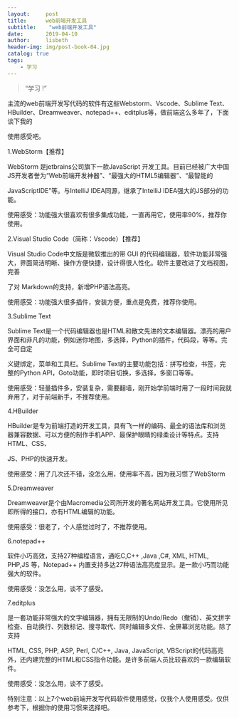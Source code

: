 ```yaml
---
layout:     post
title:      web前端开发工具
subtitle:    "web前端开发工具"
date:       2019-04-10
author:     lisbeth
header-img: img/post-book-04.jpg
catalog: true
tags:
    - 学习
---
```


> “学习 !”

主流的web前端开发写代码的软件有这些Webstorm、Vscode、Sublime Text、HBuilder、Dreamweaver、notepad++、editplus等，做前端这么多年了，下面谈下我的

使用感受吧。

1.WebStorm【推荐】

WebStorm 是jetbrains公司旗下一款JavaScript 开发工具。目前已经被广大中国JS开发者誉为“Web前端开发神器”、“最强大的HTML5编辑器”、“最智能的

JavaScriptIDE”等。与IntelliJ IDEA同源，继承了IntelliJ IDEA强大的JS部分的功能。

使用感受：功能强大很喜欢有很多集成功能，一直再用它，使用率90%，推荐你使用。

2.Visual Studio Code（简称：Vscode）【推荐】

Visual Studio Code中文版是微软推出的带 GUI 的代码编辑器，软件功能非常强大，界面简洁明晰、操作方便快捷，设计得很人性化。软件主要改进了文档视图，完善

了对 Markdown的支持，新增PHP语法高亮。

使用感受：功能强大很多插件，安装方便，重点是免费，推荐你使用。

3.Sublime Text

Sublime Text是一个代码编辑器也是HTML和散文先进的文本编辑器。漂亮的用户界面和非凡的功能，例如迷你地图，多选择，Python的插件，代码段，等等。完全可自定

义键绑定，菜单和工具栏。Sublime Text的主要功能包括：拼写检查，书签，完整的Python API，Goto功能，即时项目切换，多选择，多窗口等等。

使用感受：轻量插件多，安装复杂，需要翻墙，刚开始学前端时用了一段时间我就弃用了，对于前端新手，不推荐使用。

4.HBuilder

HBuilder是专为前端打造的开发工具，具有飞一样的编码、最全的语法库和浏览器兼容数据、可以方便的制作手机APP、最保护眼睛的绿柔设计等特点。支持HTML、CSS、

JS、PHP的快速开发。

使用感受：用了几次还不错，没怎么用，使用率不高，因为我习惯了WebStorm

5.Dreamweaver

Dreamweaver是个由Macromedia公司所开发的著名网站开发工具。它使用所见即所得的接口，亦有HTML编辑的功能。

使用感受：很老了，个人感觉过时了，不推荐使用。

6.notepad++

软件小巧高效，支持27种编程语言，通吃C,C++ ,Java ,C#, XML, HTML, PHP,JS 等，Notepad++ 内置支持多达27种语法高亮度显示。是一款小巧而功能强大的软件。

使用感受：没怎么用，谈不了感受。

7.editplus

是一套功能非常强大的文字编辑器，拥有无限制的Undo/Redo（撤销）、英文拼字检查、自动换行、列数标记、搜寻取代、同时编辑多文件、全屏幕浏览功能。除了支持

HTML, CSS, PHP, ASP, Perl, C/C++, Java, JavaScript, VBScript的代码高亮外，还内建完整的HTML和CSS指令功能。是许多前端人员比较喜欢的一款编辑软件。

使用感受：没怎么用，谈不了感受。

特别注意：以上7个web前端开发写代码软件使用感觉，仅我个人使用感受。仅供参考下，根据你的使用习惯来选择吧。
